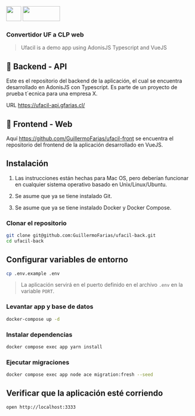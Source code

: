 <img src="https://github.com/GuillermoFarias/ufacil-front/assets/11460907/5cfdd8fb-dfb8-4edb-a196-1f1e9c323686" width="40"  />
<img src="https://github.com/GuillermoFarias/ufacil-front/assets/11460907/c67e615c-2d3a-418e-bfb5-5463aafde603" width="100" height="40" />

### Convertidor UF a CLP web

> Ufacil is a demo app using AdonisJS Typescript and VueJS

## 🎰 Backend - API 

Este es el repositorio del backend de la aplicación, el cual se encuentra desarrollado en AdonisJS con Typescript. Es parte de un proyecto de prueba t´ecnica para una empresa X.

URL https://ufacil-api.gfarias.cl/

## 🎨 Frontend - Web

Aquí https://github.com/GuillermoFarias/ufacil-front
se encuentra el repositorio del frontend de la aplicación desarrollado en VueJS.

## Instalación

1. Las instrucciones están hechas para Mac OS, pero deberían funcionar en cualquier sistema operativo basado en Unix/Linux/Ubuntu.

2. Se asume que ya se tiene instalado Git.

3. Se asume que ya se tiene instalado Docker y Docker Compose.

### Clonar el repositorio

```bash
git clone git@github.com:GuillermoFarias/ufacil-back.git
cd ufacil-back
```

## Configurar variables de entorno

```bash
cp .env.example .env
```

> La aplicación servirá en el puerto definido en el archivo `.env` en la variable `PORT`.

### Levantar app y base de datos

```bash
docker-compose up -d
```

### Instalar dependencias

```bash
docker compose exec app yarn install
```

### Ejecutar migraciones

```bash
docker compose exec app node ace migration:fresh --seed
```

## Verificar que la aplicación esté corriendo

```bash
open http://localhost:3333
```
